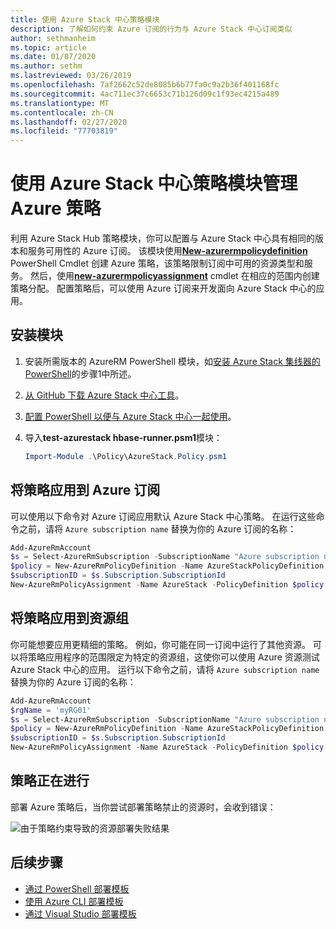 ```yaml
---
title: 使用 Azure Stack 中心策略模块
description: 了解如何约束 Azure 订阅的行为与 Azure Stack 中心订阅类似
author: sethmanheim
ms.topic: article
ms.date: 01/07/2020
ms.author: sethm
ms.lastreviewed: 03/26/2019
ms.openlocfilehash: 7af2662c52de8085b6b77fa0c9a2b36f401168fc
ms.sourcegitcommit: 4ac711ec37c6653c71b126d09c1f93ec4215a489
ms.translationtype: MT
ms.contentlocale: zh-CN
ms.lasthandoff: 02/27/2020
ms.locfileid: "77703819"
---
```

# <a name="manage-azure-policy-using-the-azure-stack-hub-policy-module"></a>使用 Azure Stack 中心策略模块管理 Azure 策略

利用 Azure Stack Hub 策略模块，你可以配置与 Azure Stack 中心具有相同的版本和服务可用性的 Azure 订阅。 该模块使用[**New-azurermpolicydefinition**](/powershell/module/azurerm.resources/new-azurermpolicydefinition) PowerShell Cmdlet 创建 Azure 策略，该策略限制订阅中可用的资源类型和服务。 然后，使用[**new-azurermpolicyassignment**](/powershell/module/azurerm.resources/new-azurermpolicyassignment) cmdlet 在相应的范围内创建策略分配。 配置策略后，可以使用 Azure 订阅来开发面向 Azure Stack 中心的应用。

## <a name="install-the-module"></a>安装模块

1. 安装所需版本的 AzureRM PowerShell 模块，如[安装 Azure Stack 集线器的 PowerShell](../operator/azure-stack-powershell-install.md)的步骤1中所述。
2. [从 GitHub 下载 Azure Stack 中心工具](../operator/azure-stack-powershell-download.md)。
3. [配置 PowerShell 以便与 Azure Stack 中心一起使用](azure-stack-powershell-configure-user.md)。
4. 导入**test-azurestack hbase-runner.psm1**模块：

   ```powershell
   Import-Module .\Policy\AzureStack.Policy.psm1
   ```

## <a name="apply-policy-to-azure-subscription"></a>将策略应用到 Azure 订阅

可以使用以下命令对 Azure 订阅应用默认 Azure Stack 中心策略。 在运行这些命令之前，请将 `Azure subscription name` 替换为你的 Azure 订阅的名称：

```powershell
Add-AzureRmAccount
$s = Select-AzureRmSubscription -SubscriptionName "Azure subscription name"
$policy = New-AzureRmPolicyDefinition -Name AzureStackPolicyDefinition -Policy (Get-AzsPolicy)
$subscriptionID = $s.Subscription.SubscriptionId
New-AzureRmPolicyAssignment -Name AzureStack -PolicyDefinition $policy -Scope /subscriptions/$subscriptionID
```

## <a name="apply-policy-to-a-resource-group"></a>将策略应用到资源组

你可能想要应用更精细的策略。 例如，你可能在同一订阅中运行了其他资源。 可以将策略应用程序的范围限定为特定的资源组，这使你可以使用 Azure 资源测试 Azure Stack 中心的应用。 运行以下命令之前，请将 `Azure subscription name` 替换为你的 Azure 订阅的名称：

```powershell
Add-AzureRmAccount
$rgName = 'myRG01'
$s = Select-AzureRmSubscription -SubscriptionName "Azure subscription name"
$policy = New-AzureRmPolicyDefinition -Name AzureStackPolicyDefinition -Policy (Get-AzsPolicy)
$subscriptionID = $s.Subscription.SubscriptionId
New-AzureRmPolicyAssignment -Name AzureStack -PolicyDefinition $policy -Scope /subscriptions/$subscriptionID/resourceGroups/$rgName
```

## <a name="policy-in-action"></a>策略正在进行

部署 Azure 策略后，当你尝试部署策略禁止的资源时，会收到错误：

![由于策略约束导致的资源部署失败结果](./media/azure-stack-policy-module/image1.png)

## <a name="next-steps"></a>后续步骤

* [通过 PowerShell 部署模板](azure-stack-deploy-template-powershell.md)
* [使用 Azure CLI 部署模板](azure-stack-deploy-template-command-line.md)
* [通过 Visual Studio 部署模板](azure-stack-deploy-template-visual-studio.md)
